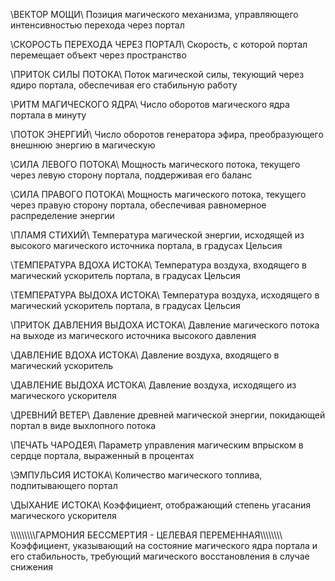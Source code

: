 \\ВЕКТОР МОЩИ\\
    Позиция магического механизма, управляющего интенсивностью перехода через портал

\\СКОРОСТЬ ПЕРЕХОДА ЧЕРЕЗ ПОРТАЛ\\
    Скорость, с которой портал перемещает объект через пространство

\\ПРИТОК СИЛЫ ПОТОКА\\
    Поток магической силы, текующий через ядиро портала, обеспечивая его стабильную работу

\\РИТМ МАГИЧЕСКОГО ЯДРА\\
    Число оборотов магического ядра портала в минуту

\\ПОТОК ЭНЕРГИЙ\\
    Число оборотов генератора эфира, преобразующего внешнюю энергию в магическую

\\СИЛА ЛЕВОГО ПОТОКА\\
    Мощность магического потока, текущего через левую сторону портала, поддерживая его баланс

\\СИЛА ПРАВОГО ПОТОКА\\
    Мощность магического потока, текущего через правую сторону портала, обеспечивая равномерное распределение энергии

\\ПЛАМЯ СТИХИЙ\\
    Температура магической энергии, исходящей из высокого магического источника портала, в градусах Цельсия

\\ТЕМПЕРАТУРА ВДОХА ИСТОКА\\
    Температура воздуха, входящего в магический ускоритель портала, в градусах Цельсия

\\ТЕМПЕРАТУРА ВЫДОХА ИСТОКА\\
    Температура воздуха, исходящего в магический ускоритель портала, в градусах Цельсия

\\ПРИТОК ДАВЛЕНИЯ ВЫДОХА ИСТОКА\\
    Давление магического потока на выходе из магического источника высокого давления

\\ДАВЛЕНИЕ ВДОХА ИСТОКА\\
    Давление воздуха, входящего в магический ускоритель

\\ДАВЛЕНИЕ ВЫДОХА ИСТОКА\\
    Давление воздуха, исходящего из магического ускорителя 

\\ДРЕВНИЙ ВЕТЕР\\
    Давление древней магической энергии, покидающей портал в виде выхлопного потока 

\\ПЕЧАТЬ ЧАРОДЕЯ\\
    Параметр управления магическим впрыском в сердце портала, выраженный в процентах

\\ЭМПУЛЬСИЯ ИСТОКА\\
    Количество магического топлива, подпитывающего портал

\\ДЫХАНИЕ ИСТОКА\\
    Коэффициент, отображающий степень угасания магического ускорителя

\\\\\\\\\\\\\\\\\ГАРМОНИЯ БЕССМЕРТИЯ - ЦЕЛЕВАЯ ПЕРЕМЕННАЯ\\\\\\\\\\\\\\\\
    Коэффициент, указывающий на состояние магического ядра портала и его стабильность, требующий магического восстановления в случае снижения